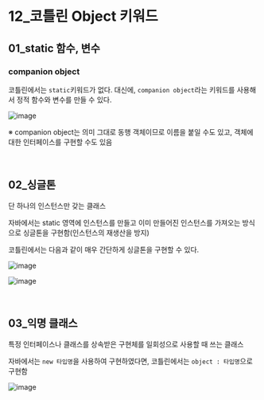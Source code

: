 # 12_코틀린 Object 키워드

## 01_static 함수, 변수

### companion object

코틀린에서는 `static`키워드가 없다. 대신에, `companion object`라는 키워드를 사용해서 정적 함수와 변수를 만들 수 있다.

![image](https://user-images.githubusercontent.com/93081720/198891447-fec81c09-8aa9-4e8a-a827-1eb2d1567ccb.png)

※ companion object는 의미 그대로 동행 객체이므로 이름을 붙일 수도 있고, 객체에 대한 인터페이스를 구현할 수도 있음

<br>

## 02_싱글톤

단 하나의 인스턴스만 갖는 클래스

자바에서는 static 영역에 인스턴스를 만들고 이미 만들어진 인스턴스를 가져오는 방식으로 싱글톤을 구현함(인스턴스의 재생산을 방지)

코틀린에서는 다음과 같이 매우 간단하게 싱글톤을 구현할 수 있다.

![image](https://user-images.githubusercontent.com/93081720/198891604-7a398b01-c906-4a2f-a299-6b57cf5cd6bb.png)

![image](https://user-images.githubusercontent.com/93081720/198891629-48b2907d-c15e-4295-b1de-cbcbe17de1fa.png)

<br>

## 03_익명 클래스

특정 인터페이스나 클래스를 상속받은 구현체를 일회성으로 사용할 때 쓰는 클래스

자바에서는 `new 타입명`을 사용하여 구현하였다면, 코틀린에서는 `object : 타입명`으로 구현함

![image](https://user-images.githubusercontent.com/93081720/198891997-f275d6c2-13cf-4e9a-9367-06629ff4cc31.png)